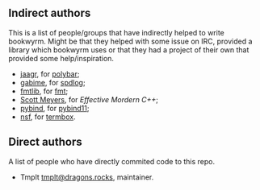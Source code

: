 Indirect authors
---
This is a list of people/groups that have indirectly helped to write bookwyrm.
Might be that they helped with some issue on IRC, provided a library which bookwyrm uses
or that they had a project of their own that provided some help/inspiration.

* [jaagr](https://github.com/jaagr), for [polybar](https://github.com/jaagr/polybar);
* [gabime](https://github.com/gabime), for [spdlog](https://github.com/gabime/spdlog);
* [fmtlib](https://github.com/fmtlib), for [fmt](https://github.com/fmtlib/fmt);
* [Scott Meyers](http://www.aristeia.com), for *Effective Mordern C++*;
* [pybind](https://github.com/pybind), for [pybind11](https://github.com/pybind/pybind11);
* [nsf](https://github.com/nsf), for [termbox](https://github.com/nsf/termbox).

Direct authors
---
A list of people who have directly commited code to this repo.

* Tmplt <tmplt@dragons.rocks>, maintainer.
